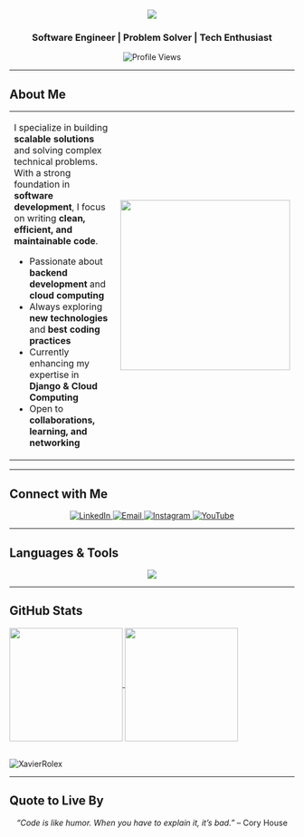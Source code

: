  <h1 align="center">
    <img src="https://readme-typing-svg.herokuapp.com/?font=Righteous&size=35&center=true&vCenter=true&width=500&height=70&duration=2000&pause=5000&lines=Hi+There!+👋+I'm+Xavier+Rolex+!;" />
</h1>
<h3 align="center">Software Engineer | Problem Solver | Tech Enthusiast</h3>

<p align="center">
  <img src="https://komarev.com/ghpvc/?username=xavierrolex-pmishra&label=Profile%20Views&color=0e75b6&style=flat" alt="Profile Views" />
</p>

---

## About Me  

<table>
<tr>
<td width="60%">

I specialize in building **scalable solutions** and solving complex technical problems. With a strong foundation in **software development**, I focus on writing **clean, efficient, and maintainable code**.  

- Passionate about **backend development** and **cloud computing**  
- Always exploring **new technologies** and **best coding practices**  
- Currently enhancing my expertise in **Django & Cloud Computing**  
- Open to **collaborations, learning, and networking**  

</td>
<td width="40%" align="center">
  <img src="https://user-images.githubusercontent.com/55389276/140866485-8fb1c876-9a8f-4d6a-98dc-08c4981eaf70.gif" width="300"/>
</td>
</tr>
</table>

---

## Connect with Me  

<p align="center">
  <a href="https://www.linkedin.com/in/xavier-rolex" target="_blank">
    <img src="https://img.shields.io/badge/LinkedIn-0077B5?style=for-the-badge&logo=linkedin&logoColor=white" alt="LinkedIn"/>
  </a>
  <a href="mailto:xavierrolex7@gmail.com">
    <img src="https://img.shields.io/badge/Email-D14836?style=for-the-badge&logo=gmail&logoColor=white" alt="Email"/>
  </a>
  <a href="https://www.instagram.com/_xavierrolex_/">
    <img src="https://img.shields.io/badge/Instagram-E4405F?style=for-the-badge&logo=instagram&logoColor=white" alt="Instagram"/>
  </a>
  <a href="https://youtube.com/c/SilentAssassin7">
    <img src="https://img.shields.io/badge/YouTube-FF0000?style=for-the-badge&logo=youtube&logoColor=white" alt="YouTube"/>
  </a>
</p>

---

## Languages & Tools  

<p align="center">
  <img src="https://skillicons.dev/icons?i=cpp,java,c,python,php,django,js,html,css,mysql,postgres,git" />
</p>

---

## GitHub Stats  

  <a href="https://github.com/XavierRolex">
    <img height=200 align="center" src="https://github-readme-stats.vercel.app/api?username=XavierRolex" />
  </a>
  
  <a href="https://github.com/XavierRolex">
    <img height=200 align="center" src="https://github-readme-stats.vercel.app/api/top-langs?username=XavierRolex&layout=compact&langs_count=8&card_width=320" />
  </a>
  </br>  </br>
  <p>
    <img align="center" src="https://github-readme-streak-stats.herokuapp.com/?user=XavierRolex&" alt="XavierRolex" />
  </p>

---

## Quote to Live By  

<p align="center">
  <em>“Code is like humor. When you have to explain it, it’s bad.”</em> – Cory House  
</p>
